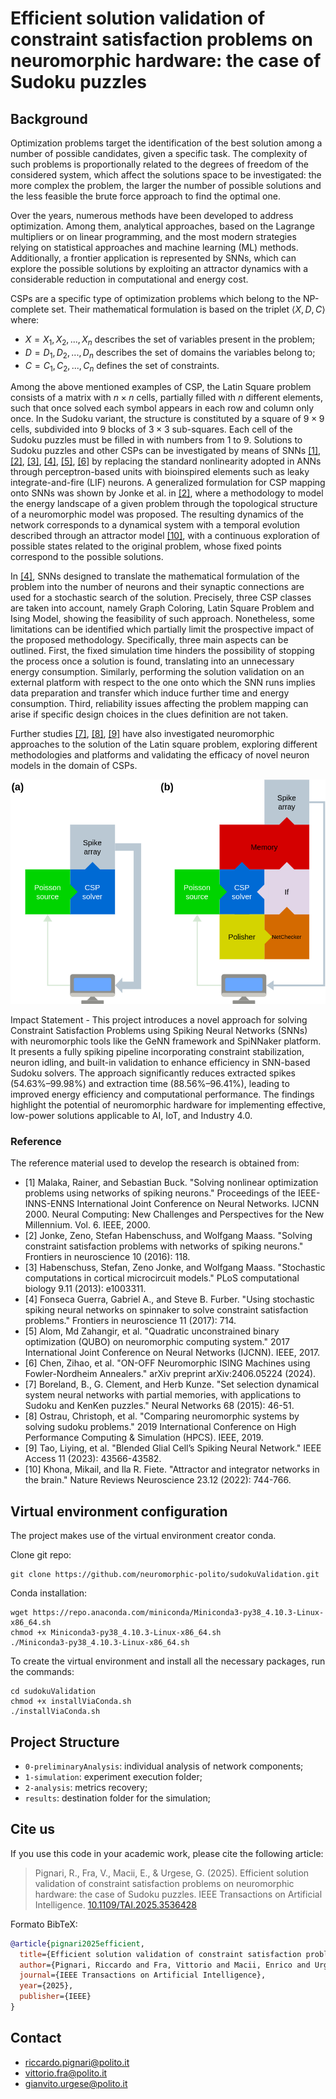 # <b>Efficient solution validation of constraint satisfaction problems on neuromorphic hardware: the case of Sudoku puzzles</b>
## <b>Background</b>

Optimization problems target the identification of the best solution among a number of possible candidates, given a specific task. The complexity of such problems is proportionally related to the degrees of freedom of the considered system, which affect the solutions space to be investigated: the more complex the problem, the larger the number of possible solutions and the less feasible the brute force approach to find the optimal one.

Over the years, numerous methods have been developed to address optimization. Among them, analytical approaches, based on the Lagrange multipliers or on linear programming, and the most modern strategies relying on statistical approaches and machine learning (ML) methods. Additionally, a frontier application is represented by SNNs, which can explore the possible solutions by exploiting an attractor dynamics with a considerable reduction in computational and energy cost.

CSPs are a specific type of optimization problems which belong to the NP-complete set. Their mathematical formulation is based on the triplet $\langle X, D, C \rangle$ where:

- $X={X_1, X_2, ..., X_n}$ describes the set of variables present in the problem;
- $D={D_1, D_2, ..., D_n}$ describes the set of domains the variables belong to;
- $C={C_1, C_2, ..., C_n}$ defines the set of constraints.


Among the above mentioned examples of CSP, the Latin Square problem consists of a matrix with $n \times n$ cells, partially filled with $n$ different elements, such that once solved each symbol appears in each row and column only once. In the Sudoku variant, the structure is constituted by a square of $9 \times 9$ cells, subdivided into $9$ blocks of $3 \times 3$ sub-squares. Each cell of the Sudoku puzzles must be filled in with numbers from $1$ to $9$. Solutions to Sudoku puzzles and other CSPs can be investigated by means of SNNs [[1]](#1), [[2]](#2), [[3]](#3), [[4]](#4), [[5]](#5), [[6]](#6) by replacing the standard nonlinearity adopted in ANNs through perceptron-based units with bioinspired elements such as leaky integrate-and-fire (LIF) neurons. A generalized formulation for CSP mapping onto SNNs was shown by Jonke et al. in [[2]](#2), where a methodology to model the energy landscape of a given problem through the topological structure of a neuromorphic model was proposed. The resulting dynamics of the network corresponds to a dynamical system with a temporal evolution described through an attractor model [[10]](#10), with a continuous exploration of possible states related to the original problem, whose fixed points correspond to the possible solutions.

In [[4]](#4), SNNs designed to translate the mathematical formulation of the problem into the number of neurons and their synaptic connections are used for a stochastic search of the solution. Precisely, three CSP classes are taken into account, namely Graph Coloring, Latin Square Problem and Ising Model, showing the feasibility of such approach.
Nonetheless, some limitations can be identified which partially limit the prospective impact of the proposed methodology. Specifically, three main aspects can be outlined. First, the fixed simulation time hinders the possibility of stopping the process once a solution is found, translating into an unnecessary energy consumption. Similarly, performing the solution validation on an external platform with respect to the one onto which the SNN runs implies data preparation and transfer which induce further time and energy consumption. Third, reliability issues affecting the problem mapping can arise if specific design choices in the clues definition are not taken.

Further studies [[7]](#7), [[8]](#8), [[9]](#9) have also investigated neuromorphic approaches to the solution of the Latin square problem, exploring different methodologies and platforms and validating the efficacy of novel neuron models in the domain of CSPs.

<center>
    <img src="article/image/pipelineGithub.png">
</center>

Impact Statement - This project introduces a novel approach for solving Constraint Satisfaction Problems using Spiking Neural Networks (SNNs) with neuromorphic tools like the GeNN framework and SpiNNaker platform. It presents a fully spiking pipeline incorporating constraint stabilization, neuron idling, and built-in validation to enhance efficiency in SNN-based Sudoku solvers. The approach significantly reduces extracted spikes (54.63%–99.98%) and extraction time (88.56%–96.41%), leading to improved energy efficiency and computational performance. The findings highlight the potential of neuromorphic hardware for implementing effective, low-power solutions applicable to AI, IoT, and Industry 4.0.

### Reference
The reference material used to develop the research is obtained from:

- <a id="1">[1]</a> Malaka, Rainer, and Sebastian Buck. "Solving nonlinear optimization problems using networks of spiking neurons." Proceedings of the IEEE-INNS-ENNS International Joint Conference on Neural Networks. IJCNN 2000. Neural Computing: New Challenges and Perspectives for the New Millennium. Vol. 6. IEEE, 2000.
- <a id="2">[2]</a> Jonke, Zeno, Stefan Habenschuss, and Wolfgang Maass. "Solving constraint satisfaction problems with networks of spiking neurons." Frontiers in neuroscience 10 (2016): 118.
- <a id="3">[3]</a> Habenschuss, Stefan, Zeno Jonke, and Wolfgang Maass. "Stochastic computations in cortical microcircuit models." PLoS computational biology 9.11 (2013): e1003311.
- <a id="4">[4]</a> Fonseca Guerra, Gabriel A., and Steve B. Furber. "Using stochastic spiking neural networks on spinnaker to solve constraint satisfaction problems." Frontiers in neuroscience 11 (2017): 714.
- <a id="5">[5]</a> Alom, Md Zahangir, et al. "Quadratic unconstrained binary optimization (QUBO) on neuromorphic computing system." 2017 International Joint Conference on Neural Networks (IJCNN). IEEE, 2017.
- <a id="6">[6]</a> Chen, Zihao, et al. "ON-OFF Neuromorphic ISING Machines using Fowler-Nordheim Annealers." arXiv preprint arXiv:2406.05224 (2024).
- <a id="7">[7]</a> Boreland, B., G. Clement, and Herb Kunze. "Set selection dynamical system neural networks with partial memories, with applications to Sudoku and KenKen puzzles." Neural Networks 68 (2015): 46-51.
- <a id="8">[8]</a> Ostrau, Christoph, et al. "Comparing neuromorphic systems by solving sudoku problems." 2019 International Conference on High Performance Computing & Simulation (HPCS). IEEE, 2019.
- <a id="9">[9]</a> Tao, Liying, et al. "Blended Glial Cell’s Spiking Neural Network." IEEE Access 11 (2023): 43566-43582.
- <a id="10">[10]</a> Khona, Mikail, and Ila R. Fiete. "Attractor and integrator networks in the brain." Nature Reviews Neuroscience 23.12 (2022): 744-766.


## Virtual environment configuration

The project makes use of the virtual environment creator conda.

Clone git repo:
```
git clone https://github.com/neuromorphic-polito/sudokuValidation.git
```
Conda installation:
```
wget https://repo.anaconda.com/miniconda/Miniconda3-py38_4.10.3-Linux-x86_64.sh
chmod +x Miniconda3-py38_4.10.3-Linux-x86_64.sh
./Miniconda3-py38_4.10.3-Linux-x86_64.sh
```
To create the virtual environment and install all the necessary packages, run the commands:
```
cd sudokuValidation
chmod +x installViaConda.sh
./installViaConda.sh
```


## Project Structure
- `0-preliminaryAnalysis`: individual analysis of network components;
- `1-simulation`: experiment execution folder;
- `2-analysis`: metrics recovery;
- `results`: destination folder for the simulation;


## Cite us

If you use this code in your academic work, please cite the following article:

> Pignari, R., Fra, V., Macii, E., & Urgese, G. (2025). Efficient solution validation of constraint satisfaction problems on neuromorphic hardware: the case of Sudoku puzzles. IEEE Transactions on Artificial Intelligence. [10.1109/TAI.2025.3536428](https://doi.org/10.1109/TAI.2025.3536428)

Formato BibTeX:
```bibtex
@article{pignari2025efficient,
  title={Efficient solution validation of constraint satisfaction problems on neuromorphic hardware: the case of Sudoku puzzles},
  author={Pignari, Riccardo and Fra, Vittorio and Macii, Enrico and Urgese, Gianvito},
  journal={IEEE Transactions on Artificial Intelligence},
  year={2025},
  publisher={IEEE}
}
```


## Contact
- riccardo.pignari@polito.it
- vittorio.fra@polito.it
- gianvito.urgese@polito.it
 